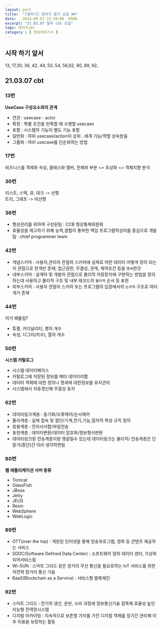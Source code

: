 ```yaml
---
layout: post
title:  "[정처기] 정처기 필기 오답 #4"
date:   2024-09-07 22:20:00 -0500
excerpt: "21.03.07 일자 cbt 오답"
tags: 정처기cbt
category : [ 정보처리기사 ]
---
```


## 시작 하기 앞서
13, 17,30, 36, 42, 44, 50, 54, 56,62, 80, 89, 92, 

## 21.03.07 cbt

### 13번

**UseCase 구성요소와의 관계**  
+ 연관 : usecase - actor
+ 확장 : 특별 조건을 만족할 때 수행할 usecase
+ 포함 : 시스템의 기능이 별도 기능 포함
+ 일반화 : 하위 usecase/action이 상위 ..에게 기능/역할 상속받음
+ 그룹화 : 여러 usecase를 단순화하는 방법

### 17번

비즈니스를 객체와 속성, 클래스와 멤버, 전체와 부분 => 추상화 => 객체지향 분석

### 30번

리스트, 스택, 큐, 데크 -> 선형  
트리, 그래프 -> 비선형

### 36번

+ 형상관리를 위하여 구성된팀 : CCB 형상통제위원회
+ 효율성을 제고하기 위해 능력,경험이 풍부한 책임 프로그램작성자를 중심으로 개발팀 : chief programmer team

### 42번

+ 개념스키마 : 사용자,관리자 관점의 스키마에 실제로 어떤 데이터 어떻게 정의 되는지 관점으로 한개만 존재; 접근권한, 무결성, 관계, 제약조건 등을 `명세`한것
+ 내부스키마 : 설계자 및 개발자 관점으로 물리적 저장장치에 구현하는 방법을 정의하는데 사용하고 물리적 구조 및 내부 레코드의 `물리적` 순서 등 표현
+ 외부스키마 : 사용자 관점의 스키마 또는 프로그램의 입장에서의 `논리적` 구조로 여러개가 존재

### 44번

이거 왜틀림?

+ 튜플, 카더널리티, 행의 개수  
+ 속성, 디그리(차수), 열의 개수

### 50번

**시스템 카탈로그**  
+ 시스템 데이터베이스
+ 카탈로그에 저장된 정보를 메타 데이터라함
+ 데이터 객체에 대한 정의나 명세에 대한정보를 유지관리
+ 시스템에서 자동갱신해 무결성 유지

### 62번

+ 데이터링크계층 : 동기화/오류제어/순서제어
+ 물리계층 : 실제 접속 및 절단/기계,전기,기능,절차적 특성 규칙 정의
+ 응용계층 : 전자사서함/파일전송
+ 표현계층 : 데이터변환/데이터 암호화/정보형식변환
+ 데이터링크랑 전송계층이랑 헷갈릴수 있는데 데이터링크는 물리적/ 전송계층은 단말기(종단)간 이라 생각하면됨

### 80번

**웹 애플리케이션 서버 종류**  
+ Tomcat
+ GlassFish
+ JBoss
+ Jetty
+ JEUS
+ Resin
+ WebSphere
+ WebLogic

### 89번

+ OTT(over the top) : 개방된 인터넷을 통해 방송프로그램, 영화 등 콘텐츠 제공하는 서비스
+ SDDC(Software Defined Data Center) : 소프트웨어 정의 데이터 센터, 가상화되어서비스됨
+ Wi-SUN : 스마트 그리드 같은 장거리 무선 통신을 필요로하는 IoT 서비스를 위한 저전력 장거리 통신 기술
+ BaaS(Blockchain as a Service) : 서비스형 블록체인

### 92번

+ 스마트 그리드 : 전기의 생산, 운반, 소비 과정에 정보통신기술 접목해 효율성 높인 지능형 전력망시스템
+ 디지털 아카이빙 : 지속적으로 보존할 가치를 가진 디지털 객체를 장기간 관리해 이후 이용을 보장하는 활동

